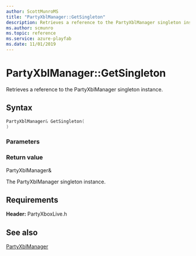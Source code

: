 ```yaml
---
author: ScottMunroMS
title: "PartyXblManager::GetSingleton"
description: Retrieves a reference to the PartyXblManager singleton instance.
ms.author: scmunro
ms.topic: reference
ms.service: azure-playfab
ms.date: 11/01/2019
---
```


# PartyXblManager::GetSingleton  

Retrieves a reference to the PartyXblManager singleton instance.  

## Syntax  
  
```cpp
PartyXblManager& GetSingleton(  
)  
```  
  
### Parameters  
  
  
### Return value  
PartyXblManager&
  
The PartyXblManager singleton instance.
  
  
## Requirements  
  
**Header:** PartyXboxLive.h
  
## See also  
[PartyXblManager](../partyxblmanager.md)  

  
  
